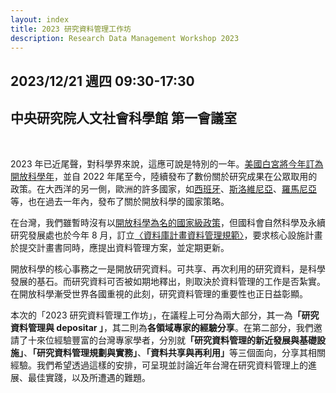 ```yaml
---
layout: index
title: 2023 研究資料管理工作坊
description: Research Data Management Workshop 2023
---
```


## 2023/12/21 週四 09:30-17:30

## 中央研究院人文社會科學館 第一會議室

<br/>
<p>
2023 年已近尾聲，對科學界來說，這應可說是特別的一年。<a href="https://www.whitehouse.gov/ostp/news-updates/2023/01/11/fact-sheet-biden-harris-administration-announces-new-actions-to-advance-open-and-equitable-research/" target="_blank">美國白宮將今年訂為開放科學年</a>，並自 2022 年尾至今，陸續發布了數份關於研究成果在公眾取用的政策。在大西洋的另一側，歐洲的許多國家，如<a href="https://www.ciencia.gob.es/InfoGeneralPortal/documento/e5b759a4-d756-4af9-89b0-a8cf5fd28e20" target="_blank">西班牙</a>、<a href="https://www.gov.si/assets/ministrstva/MVZI/Znanost/Obzorje-Evropa/Novice/2023-Open-Science/Decree-on-the-implementation-of-scientific-research-work-open-science.pdf" target="_blank">斯洛維尼亞</a>、<a href="https://www.openaire.eu/blogs/charting-the-path-to-open-science-romania-s-strategic-framework" target="_blank">羅馬尼亞</a>等，也在過去一年內，發布了關於開放科學的國家策略。
</p>

<p>在台灣，我們雖暫時沒有以<a href="https://rdm.depositar.io/zh_TW/news/20231115-us-taiwan-recent-public-access-development" target="_blank">開放科學為名的國家級政策</a>，但國科會自然科學及永續研究發展處也於今年 8 月，訂立<a href="https://www.nstc.gov.tw/nat/ch/detail/d729963d-6388-491a-b208-41ec50b085a1" target="_blank">〈資料庫計畫資料管理規範〉</a>，要求核心設施計畫於提交計畫書同時，應提出資料管理方案，並定期更新。</p>
<p>開放科學的核心事務之一是開放研究資料。可共享、再次利用的研究資料，是科學發展的基石。而研究資料可否被如期地釋出，則取決於資料管理的工作是否紮實。在開放科學漸受世界各國重視的此刻，研究資料管理的重要性也正日益彰顯。</p>
<p>本次的「2023 研究資料管理工作坊」，在議程上可分為兩大部分，其一為<b>「研究資料管理與 depositar 」</b>，其二則為<b>各領域專家的經驗分享</b>。在第二部分，我們邀請了十來位經驗豐富的台灣專家學者，分別就<b>「研究資料管理的新近發展與基礎設施」</b>、<b>「研究資料管理規劃與實務」</b>、<b>「資料共享與再利用」</b>等三個面向，分享其相關經驗。我們希望透過這樣的安排，可呈現並討論近年台灣在研究資料管理上的進展、最佳實踐，以及所遭遇的難題。</p>
